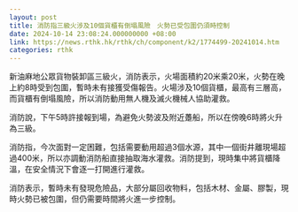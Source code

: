 ```yaml
---
layout: post
title: 消防指三級火涉及10個貨櫃有倒塌風險　火勢已受包圍仍須時控制
date: 2024-10-14 23:08:24.000000000 +08:00
link: https://news.rthk.hk/rthk/ch/component/k2/1774499-20241014.htm
categories: rthk
---
```


新油麻地公眾貨物裝卸區三級火，消防表示，火場面積約20米乘20米，火勢在晚上約8時受到包圍，暫時未有接獲受傷報告。火場涉及10個貨櫃，最高有三層高，而貨櫃有倒塌風險，所以消防動用無人機及滅火機械人協助灌救。

消防說，下午5時許接報到場，為避免火勢波及附近躉船，所以在傍晚6時將火升為三級。

消防指，今次面對一定困難，包括需要動用超過3個水源，其中一個街井離現場超過400米，所以亦調動消防船直接抽取海水灌救。消防提到，現時集中將貨櫃降溫，在安全情況下會逐一打開進行灌救。

消防表示，暫時未有發現危險品，大部分屬回收物料，包括木材、金屬、膠製，現時火勢已被包圍，但仍需要時間將火進一步控制。
